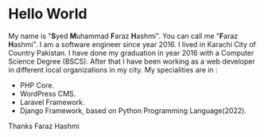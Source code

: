 # Hello World
My name is "**S**yed **M**uhammad **F**araz **H**ashmi".
You can call me "**F**araz **H**ashmi".
I am a software engineer since year 2016.
I lived in Karachi City of Country Pakistan.
I have done my graduation in year 2016 with a Computer Science Degree (BSCS).
After that I have been working as a web developer in different local organizations in my city.
My specialities are  in :</p>
<ul>
	<li>PHP Core.</li>
	<li>WordPress CMS.</li>
	<li>Laravel Framework.</li>
	<li>Django Framework, based on Python Programming Language(2022).</li>
</ul>
<!-- For Business with me, Check Out my profile @ Fiverr: http://bit.ly/2nfgCsZ -->
Thanks Faraz Hashmi